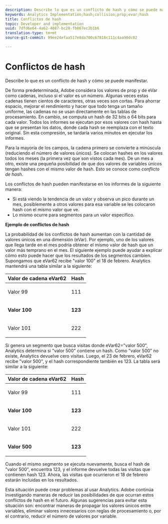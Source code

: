 ```yaml
---
description: Describe lo que es un conflicto de hash y cómo se puede manifestar.
keywords: Analytics Implementation;hash;collision;prop;evar;hash
title: Conflictos de hash
topic: Developer and implementation
uuid: 7dfd6e64-4a62-4087-bc28-fb867ec2b1b6
translation-type: tm+mt
source-git-commit: 99ee24efaa517e8da700c67818c111c4aa90dc02

---
```



# Conflictos de hash

Describe lo que es un conflicto de hash y cómo se puede manifestar.

De forma predeterminada, Adobe considera los valores de prop y de eVar como cadenas, incluso si el valor es un número. Algunas veces estas cadenas tienen cientos de caracteres, otras veces son cortas. Para ahorrar espacio, mejorar el rendimiento y hacer que todo tenga un tamaño uniforme, las cadenas no se usan directamente en las tablas de procesamiento. En cambio, se computa un hash de 32 bits o 64 bits para cada valor. Todos los informes se ejecutan por esos valores con hash hasta que se presentan los datos, donde cada hash se reemplaza con el texto original. Sin esta compresión, se tardaría varios minutos en ejecutar los informes.

Para la mayoría de los campos, la cadena primero se convierte a minúscula (reduciendo el número de valores únicos). Se colocan hashes en los valores todos los meses (la primera vez que son vistos cada mes). De un mes a otro, existe una pequeña posibilidad de que dos valores de variables únicos tengan hashes con el mismo valor de hash. Esto se conoce como *conflicto de hash*.

Los conflictos de hash pueden manifestarse en los informes de la siguiente manera:

* Si está viendo la tendencia de un valor y observa un pico durante un mes, posiblemente a otros valores para esa variable se les colocaron hash con el mismo valor que ve.
* Lo mismo ocurre para segmentos para un valor específico.

<p class="head"> <b>Ejemplo de conflictos de hash</b> </p>

La probabilidad de los conflictos de hash aumentan con la cantidad de valores únicos en una dimensión (eVar). Por ejemplo, uno de los valores que llega tarde en el mes podría obtener el mismo valor de hash que un valor más temprano en el mes. El siguiente ejemplo puede ayudar a explicar cómo esto puede hacer que los resultados de los segmentos cambien. Supongamos que eVar62 recibe "valor 100" el 18 de febrero. Analytics mantendrá una tabla similar a la siguiente:

<table id="table_6A49D1D5932E485DB2083154897E5074"> 
 <thead> 
  <tr> 
   <th colname="col1" class="entry"> Valor de cadena eVar62 </th> 
   <th colname="col2" class="entry"> Hash </th> 
  </tr> 
 </thead>
 <tbody> 
  <tr> 
   <td colname="col1"> <p> Valor 99 </p> </td> 
   <td colname="col2"> <p> 111 </p> </td> 
  </tr> 
  <tr> 
   <td colname="col1"> <p> <b> Valor 100</b> </p> </td> 
   <td colname="col2"> <p> <b> 123</b> </p> </td> 
  </tr> 
  <tr> 
   <td colname="col1"> <p> Valor 101 </p> </td> 
   <td colname="col2"> <p> 222 </p> </td> 
  </tr> 
 </tbody> 
</table>

Si genera un segmento que busca visitas donde eVar62="valor 500", Analytics determina si "valor 500" contiene un hash. Como "valor 500" no existe, Analytics devuelve cero visitas. Luego, el 23 de febrero, eVar62 recibe "valor 500", y el hash correspondiente también es 123. La tabla será similar a la siguiente:

<table id="table_5FCF0BCDA5E740CCA266A822D9084C49"> 
 <thead> 
  <tr> 
   <th colname="col1" class="entry"> Valor de cadena eVar62 </th> 
   <th colname="col2" class="entry"> Hash </th> 
  </tr> 
 </thead>
 <tbody> 
  <tr> 
   <td colname="col1"> <p> Valor 99 </p> </td> 
   <td colname="col2"> <p> 111 </p> </td> 
  </tr> 
  <tr> 
   <td colname="col1"> <p> <b> Valor 100</b> </p> </td> 
   <td colname="col2"> <p> <b> 123</b> </p> </td> 
  </tr> 
  <tr> 
   <td colname="col1"> <p> Valor 101 </p> </td> 
   <td colname="col2"> <p> 222 </p> </td> 
  </tr> 
  <tr> 
   <td colname="col1"> <p> <b> Valor 500</b> </p> </td> 
   <td colname="col2"> <p> <b> 123</b> </p> </td> 
  </tr> 
 </tbody> 
</table>

Cuando el mismo segmento se ejecuta nuevamente, busca el hash de "valor 500", encuentra 123, y el informe devuelve todas las visitas que contienen hash 123. Ahora, las visitas que ocurrieron el 18 de febrero estarán incluidas en los resultados.

Esta situación puede crear problemas al usar Analytics. Adobe continúa investigando maneras de reducir las posibilidades de que ocurran estos conflictos de hash en el futuro. Algunas sugerencias para evitar esta situación son: encontrar maneras de propagar los valores únicos entre variables, eliminar valores innecesarios con reglas de procesamiento o, por el contrario, reducir el número de valores por variable.
